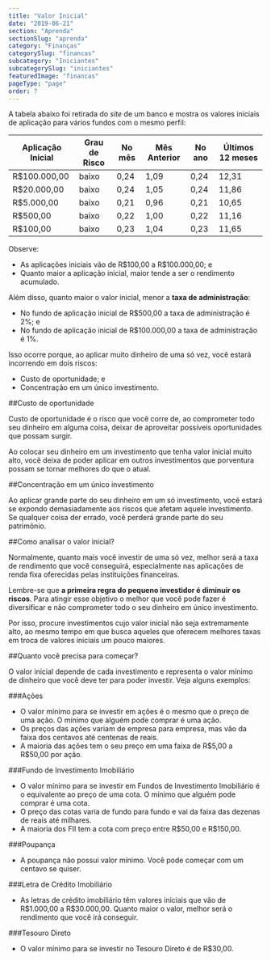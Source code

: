 ```yaml
---
title: "Valor Inicial"
date: "2019-06-21"
section: "Aprenda"
sectionSlug: "aprenda"
category: "Finanças"
categorySlug: "financas"
subcategory: "Iniciantes"
subcategorySlug: "iniciantes"
featuredImage: "financas"
pageType: "page"
order: 7
---
```





A tabela abaixo foi retirada do *site* de um banco e mostra os valores iniciais de aplicação para vários fundos com o mesmo perfil:

| Aplicação Inicial | Grau de Risco | No mês | Mês Anterior | No ano | Últimos 12 meses |
|-------------------|---------------|--------|--------------|--------|------------------|
| R\$100.000,00      | baixo         | 0,24   | 1,09         | 0,24   | 12,31            |
| R\$20.000,00       | baixo         | 0,24   | 1,05         | 0,24   | 11,86            |
| R\$5.000,00        | baixo         | 0,21   | 0,96         | 0,21   | 10,65            |
| R\$500,00          | baixo         | 0,22   | 1,00         | 0,22   | 11,16            |
| R\$100,00          | baixo         | 0,23   | 1,04         | 0,23   | 11,65            |

Observe:

- As aplicações iniciais vão de R\$100,00 a R\$100.000,00; e
- Quanto maior a aplicação inicial, maior tende a ser o rendimento acumulado.

Além disso, quanto maior o valor inicial, menor a **taxa de administração**:

- No fundo de aplicação inicial de R\$500,00 a taxa de administração é 2%; e 
- No fundo de aplicação inicial de R\$100.000,00 a taxa de administração é 1%.

Isso ocorre porque, ao aplicar muito dinheiro de uma só vez, você estará incorrendo em dois riscos:

- Custo de oportunidade; e
- Concentração em um único investimento.

##Custo de oportunidade

Custo de oportunidade é o risco que você corre de, ao comprometer todo seu dinheiro em alguma coisa, deixar de aproveitar possíveis oportunidades que possam surgir.

Ao colocar seu dinheiro em um investimento que tenha valor inicial muito alto, você deixa de poder aplicar em outros investimentos que porventura possam se tornar melhores do que o atual.


##Concentração em um único investimento

Ao aplicar grande parte do seu dinheiro em um só investimento, você estará se expondo demasiadamente aos riscos que afetam aquele investimento. Se qualquer coisa der errado, você perderá grande parte do seu patrimônio.

##Como analisar o valor inicial?

Normalmente, quanto mais você investir de uma só vez, melhor será a taxa de rendimento que você conseguirá, especialmente nas aplicações de renda fixa oferecidas pelas instituições financeiras.

Lembre-se que **a primeira regra do pequeno investidor é diminuir os riscos**. Para atingir esse objetivo o melhor que você pode fazer é diversificar e não comprometer todo o seu dinheiro em único investimento.

Por isso, procure investimentos cujo valor inicial não seja extremamente alto, ao mesmo tempo em que busca aqueles que oferecem melhores taxas em troca de valores iniciais um pouco maiores.

##Quanto você precisa para começar?

O valor inicial depende de cada investimento e representa o valor mínimo de dinheiro que você deve ter para poder investir. Veja alguns exemplos:

###Ações

- O valor mínimo para se investir em ações é o mesmo que o preço de uma ação. O mínimo que alguém pode comprar é uma ação.
- Os preços das ações variam de empresa para empresa, mas vão da faixa dos centavos até centenas de reais.
- A maioria das ações tem o seu preço em uma faixa de R\$5,00 a R\$50,00 por ação.

###Fundo de Investimento Imobiliário

- O valor mínimo para se investir em Fundos de Investimento Imobiliário é o equivalente ao preço de uma cota. O mínimo que alguém pode comprar é uma cota.
- O preço das cotas varia de fundo para fundo e vai da faixa das dezenas de reais até milhares.
- A maioria dos FII tem a cota com preço entre R\$50,00 e R\$150,00.

###Poupança

- A poupança não possui valor mínimo. Você pode começar com um centavo se quiser.

###Letra de Crédito Imobiliário

- As letras de crédito imobiliário têm valores iniciais que vão de R\$1.000,00 a R\$30.000,00. Quanto maior o valor, melhor será o rendimento que você irá conseguir.

###Tesouro Direto

- O valor mínimo para se investir no Tesouro Direto é de R\$30,00.


